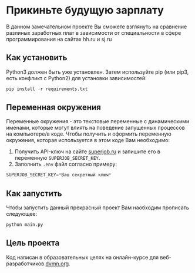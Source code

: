 # Прикиньте будущую зарплату
В данном замечательном проекте Вы сможете взглянуть на сравнение разлиных заработных плат в зависимости от специальности в сфере программирования на сайтах hh.ru и sj.ru

## Как установить
Python3 должен быть уже установлен. Затем используйте pip (или pip3, есть конфликт с Python2) для установки зависимостей:

```python
pip install -r requirements.txt
```

## Переменная окружения
Переменные окружения - это текстовые переменные с динамическими именами, которые могут влиять на поведение запущенных процессов на компьютере/в коде.
Чтобы получить и оформить переменную окружения, которая используется в этом коде Вам необходимо:
1. Получить API-ключ на сайте [superjob.ru](https://www.superjob.ru/) и запишите его в переменную `SUPERJOB_SECRET_KEY`.
2. Заполнить `.env` файл согласно примеру:

```python
SUPERJOB_SECRET_KEY=*Ваш секретный ключ*
```

## Как запустить
Чтобы запустить данный прекрасный проект Вам наобходим прописать следующее:
```python
python main.py
```

## Цель проекта
Код написан в образовательных целях на онлайн-курсе для веб-разработчиков [dvmn.org](https://dvmn.org/).

